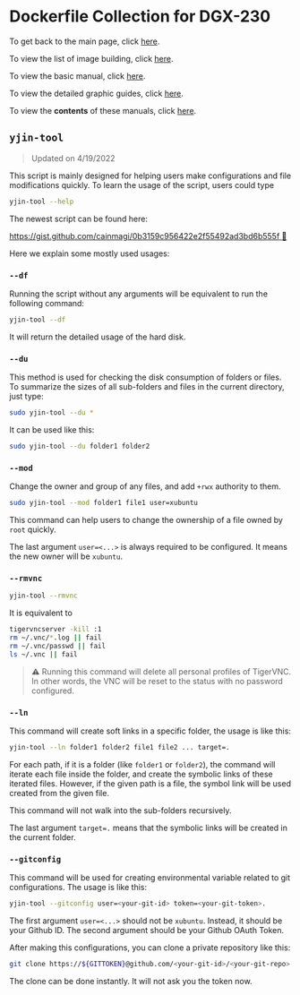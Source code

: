 # Dockerfile Collection for DGX-230

To get back to the main page, click [here](../index).

To view the list of image building, click [here](../dockerlist).

To view the basic manual, click [here](../manual).

To view the detailed graphic guides, click [here](../manual-session).

To view the **contents** of these manuals, click [here](../manual-xubuntu).

## `yjin-tool`

> Updated on 4/19/2022

This script is mainly designed for helping users make configurations and file modifications quickly. To learn the usage of the script, users could type

```bash
yjin-tool --help
```

The newest script can be found here:

[https://gist.github.com/cainmagi/0b3159c956422e2f55492ad3bd6b555f :link:](https://gist.github.com/cainmagi/0b3159c956422e2f55492ad3bd6b555f)

Here we explain some mostly used usages:

### `--df`

Running the script without any arguments will be equivalent to run the following command:

```bash
yjin-tool --df
```

It will return the detailed usage of the hard disk.

### `--du`

This method is used for checking the disk consumption of folders or files. To summarize the sizes of all sub-folders and files in the current directory, just type:

```bash
sudo yjin-tool --du *
```

It can be used like this:

```bash
sudo yjin-tool --du folder1 folder2
```

### `--mod`

Change the owner and group of any files, and add `+rwx` authority to them.

```bash
sudo yjin-tool --mod folder1 file1 user=xubuntu
```

This command can help users to change the ownership of a file owned by `root` quickly.

The last argument `user=<...>` is always required to be configured. It means the new owner will be `xubuntu`.

### `--rmvnc`

```bash
yjin-tool --rmvnc
```

It is equivalent to

```bash
tigervncserver -kill :1
rm ~/.vnc/*.log || fail
rm ~/.vnc/passwd || fail
ls ~/.vnc || fail
```

> :warning: Running this command will delete all personal profiles of TigerVNC. In other words, the VNC will be reset to the status with no password configured.

### `--ln`

This command will create soft links in a specific folder, the usage is like this:

```bash
yjin-tool --ln folder1 folder2 file1 file2 ... target=.
```

For each path, if it is a folder (like `folder1` or `folder2`), the command will iterate each file inside the folder, and create the symbolic links of these iterated files. However, if the given path is a file, the symbol link will be used created from the given file.

This command will not walk into the sub-folders recursively.

The last argument `target=.` means that the symbolic links will be created in the current folder.

### `--gitconfig`

This command will be used for creating environmental variable related to git configurations. The usage is like this:

```bash
yjin-tool --gitconfig user=<your-git-id> token=<your-git-token>.
```

The first argument `user=<...>` should not be `xubuntu`. Instead, it should be your Github ID. The second argument should be your Github OAuth Token.

After making this configurations, you can clone a private repository like this:

```bash
git clone https://${GITTOKEN}@github.com/<your-git-id>/<your-git-repo>.git <folder-name>
```

The clone can be done instantly. It will not ask you the token now.
